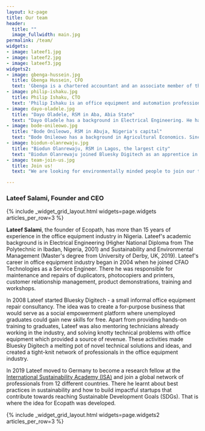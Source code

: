 ```yaml
---
layout: kz-page
title: Our team
header: 
  title: ""
  image_fullwidth: main.jpg
permalink: /team/
widgets:
- image: lateef1.jpg
- image: lateef2.jpg
- image: lateef3.jpg
widgets2:
- image: gbenga-hussein.jpg
  title: Gbenga Hussein, CFO
  text: 'Gbenga is a chartered accountant and an associate member of the <a href="https://portal.citn.org/" target="_blank">Chartered Institute of Taxation of Nigeria</a>. He is an expert in financial management, strategy and change management. Gbenga worked with Sunflag Nigeria Limited, Haggai Mortgage Bank and Slava-Yeditepe Construction Group where he was the Head of Accounts. As a consultant, he has designed business development solutions for First Bank of Nigeria, Central Bank of Nigeria, Guaranty Trust Bank, and Stanbic IBTC Bank, to name a few.'
- image: philip-ishaku.jpg
  title: Philip Ishaku, CTO
  text: 'Philip Ishaku is an office equipment and automation professional with more than 15 years of experience. Philip’s academic background is in Electrical Engineering (Higher National Diploma from Federal Polytechnic, Mubi, Nigeria, 2001). He is experienced in working with duplicators, photocopiers, printers and multi-function printers, and with brands like Xerox, HP, Ricoh, Sharp and Kyocera.'
- image: dayo-oladele.jpg
  title: "Dayo Oladele, RSM in Aba, Abia State"
  text: "Dayo Oladele has a background in Electrical Engineering. He has been consulting Bluesky Digitech team in office equipment repairs and maintenance since 2012.  Due to his extensive experience, he is a bit of a celebrity among repair technicians. Many banks, schools and hospitals in Ondo and Osun states are among his current customers. He is Ecopath's regional sales manager (RSM) in South-east and North-west states."
- image: bode-onileowo.jpg
  title: "Bode Onileowo, RSM in Abuja, Nigeria's capital"
  text: "Bode Onileowo has a background in Agricultural Economics. Since completing the apprenticeship at Bluesky Digitech in office equipment installation, maintenance and repairs, he has established an impressive professional network in Ekiti and Kwara states. Many banks and educational institutions are among his current customers. He is Ecopath's RSM in North and North-east states."
- image: biodun-olanrewaju.jpg
  title: "Biodun Olanrewaju, RSM in Lagos, the largest city"
  text: "Biodun Olanrewaju joined Bluesky Digitech as an apprentice in 2008. He has since developed a large customer base in Oyo, Ogun and Lagos states. He is Ecopath's RSM in South and South-west states."
- image: team-join-us.jpg
  title: Join us!
  text: "We are looking for environmentally minded people to join our team. We especially encourage applications from women and people with disabilities."

---
```


### Lateef Salami, Founder and CEO
{% include _widget_grid_layout.html widgets=page.widgets articles_per_row=3 %}

**Lateef Salami**, the founder of Ecopath, has more than 15 years of experience in the office equipment industry in Nigeria.
Lateef's academic background is in Electrical Engineering (Higher National Diploma from The Polytechnic in Ibadan, Nigeria, 2001) and Sustainability and Environmental Management (Master's degree from University of Derby, UK, 2019).
Lateef's career in office equipment industry began in 2004 when he joined CFAO Technologies as a Service Engineer.
There he was responsible for maintenance and repairs of duplicators, photocopiers and printers, customer relationship management, product demonstrations, training and workshops.

In 2008 Lateef started Bluesky Digitech - a small informal office equipment repair consultancy. 
The idea was to create a for-purpose business that would serve as a social empowerment platform where unemployed graduates could gain new skills for free.
Apart from providing hands-on training to graduates, Lateef was also mentoring technicians already working in the industry, and solving knotty technical problems with office equipment which provided a source of revenue. 
These activities made Bluesky Digitech a melting pot of novel technical solutions and ideas, and created a tight-knit network of professionals in the office equipment industry.

In 2019 Lateef moved to Germany to become a research fellow at the [International Sustainability Academy (ISA)][15] and join a global network of professionals from 12 different countries.
There he learnt about best practices in sustainability and how to build impactful startups that contribute towards reaching Sustainable Development Goals (SDGs).
That is where the idea for Ecopath was developed.

{% include _widget_grid_layout.html widgets=page.widgets2 articles_per_row=3 %}












[1]: https://www.wecyclers.com/
[2]: http://www.wako-janibis.co.jp/english/products.html
[3]: https://data.worldbank.org/indicator/SP.POP.0014.TO.ZS?locations=NG
[4]: https://data.worldbank.org/indicator/SE.ADT.1524.LT.ZS?locations=NG
[5]: https://cvcnigeria.org/
[6]: https://net.nbte.gov.ng/
[7]: https://samudra.world/
[8]: https://www.eleftheria-egel.com/
[9]: http://www.ro-marong.com/
[10]: https://www.africabizinfo.com/NG/dartun-technologies-nig-ltd-0802-300-5111
[11]: https://www.cotecna.com/en/locations/nigeria
[12]: https://www.sgs.com.ng/
[13]: https://www.iso.org/member/1982.html
[14]: https://ng-check.com/association-of-office-equipment-technicians-of-nigeria/1456125.html
[15]: https://www.isa-germany.com/en/homepage/
[16]: https://portal.citn.org/
[17]: https://www.itfglobal.org/en/sector/road-transport/nurtw-project
[18]: https://www.hubspot.com/products/crm
[19]: http://www.ncceonline.edu.ng/aboutus.php
[20]: /list-of-customers/
[21]: https://www.etira.org/